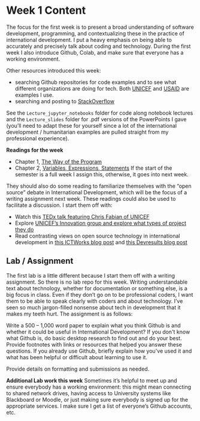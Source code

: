 # Week 1 Content
The focus for the first week is to present a broad understanding of software development, programming, and contextualizing these in the practice of international development. I put a heavy emphasis on being able to accurately and precisely talk about coding and technology. During the first week I also introduce Github, Colab, and make sure that everyone has a working environment.

Other resources introduced this week:
- searching Github repositories for code examples and to see what different organizations are doing for tech. Both [UNICEF](https://github.com/unicef) and [USAID]( https://github.com/USAID/) are examples I use.
- searching and posting to [StackOverflow]( https://stackoverflow.com)

See the `Lecture_jupyter_notebooks` folder for code along notebook lectures and the `Lecture_slides` folder for .pdf versions of the PowerPoints I gave (you’ll need to adapt these for yourself since a lot of the international development / humanitarian examples are pulled straight from my professional experience).

**Readings for the week**
- Chapter 1, [The Way of the Program](http://greenteapress.com/thinkpython2/html/thinkpython2002.html)
- Chapter 2,  [Variables, Expressions, Statements](http://greenteapress.com/thinkpython2/html/thinkpython2003.html) If the start of the semester is a full week I assign this, otherwise, it goes into next week.

They should also do some reading to familiarize themselves with the “open source” debate in International Development, which will be the focus of a writing assignment next week. These readings could also be used to facilitate a discussion. I start them off with:
- Watch this [TEDx talk featuring Chris Fabian of UNICEF](https://www.youtube.com/watch?v=ASNwGNUOiJY)
- Explore [UNICEF’s Innovation group and explore what types of project they do](http://unicefstories.org/tag/open-source/)
- Read contrasting views on open source technology in international development in [this ICTWorks blog post](https://www.ictworks.org/how-can-open-source-software-be-sustainable-in-international-development/#.XLVJJpNKiF0) and [this Devresults blog post]( https://blog.devresults.com/the-revolution-will-not-be-open-source/)

## Lab / Assignment
The first lab is a little different because I start them off with a writing assignment. So there is no lab repo for this week. Writing understandable text about technology, whether for documentation or something else, is a big focus in class. Even if they don’t go on to be professional coders, I want them to be able to speak clearly with coders and about technology. I’ve seen so much jargon-filled nonsense about tech in development that it makes my teeth hurt. The assignment is as follows:

Write a 500 – 1,000 word paper to explain what you think Github is and whether it could be useful in International Development? If you don't know what Github is, do basic desktop research to find out and do your best. Provide footnotes with links or resources that helped you answer these questions. If you already use Github, briefly explain how you've used it and what has been helpful or difficult about learning to use it.

Provide details on formatting and submissions as needed.

**Additional Lab work this week**
Sometimes it’s helpful to meet up and ensure everybody has a working environment: this might mean connecting to shared network drives, having access to University systems like Blackboard or Moodle, or just making sure everybody is signed up for the appropriate services. I make sure I get a list of everyone’s Github accounts, etc.
